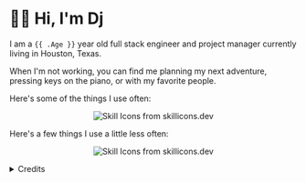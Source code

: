 # 👋🏽 Hi, I'm Dj

I am a `{{ .Age }}` year old full stack engineer and project manager currently living in Houston, Texas. 

When I'm not working, you can find me planning my next adventure, pressing keys on the piano, or with my favorite people. 

Here's some of the things I use often:
<p align="center">
  <picture>
    <source media="(prefers-color-scheme: dark)" srcset="https://skillicons.dev/icons?i={{ .ExperiencedIcons }}&theme=dark&perline={{ .ExperiencedIconCount }}">
    <source media="(prefers-color-scheme: light)" srcset="https://skillicons.dev/icons?i={{ .ExperiencedIcons }}&theme=light&perline={{ .ExperiencedIconCount }}">
    <img alt="Skill Icons from skillicons.dev">
  </picture>
</p>

Here's a few things I use a little less often:
<p align="center">
  <picture>
    <source media="(prefers-color-scheme: dark)" srcset="https://skillicons.dev/icons?i={{ .HandyIcons }}&theme=dark&perline={{ .HandyIconCount }}">
    <source media="(prefers-color-scheme: light)" srcset="https://skillicons.dev/icons?i={{ .HandyIcons }}&theme=light&perline={{ .HandyIconCount }}">
    <img alt="Skill Icons from skillicons.dev">
  </picture>
</p>

<details>
<summary> Credits </summary>

* [Icons from skillicons.dev](https://skillicons.dev)

* [Promise](https://github.com/promise/) for letting me use your README as inspiration :heart:
</details>